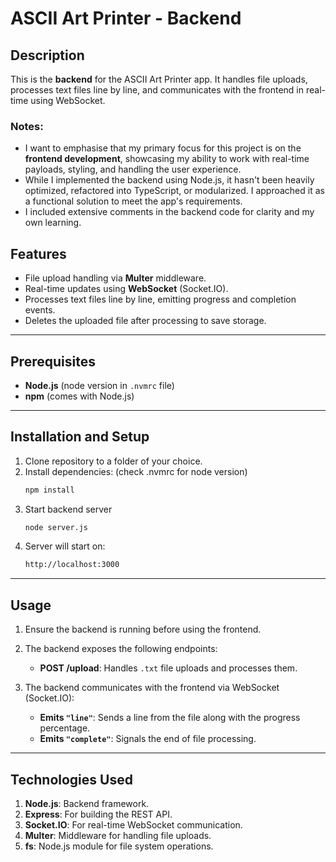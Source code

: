 # ASCII Art Printer - Backend

## Description

This is the **backend** for the ASCII Art Printer app. It handles file uploads, processes text files line by line, and communicates with the frontend in real-time using WebSocket.

### Notes:

- I want to emphasise that my primary focus for this project is on the **frontend development**, showcasing my ability to work with real-time payloads, styling, and handling the user experience.
- While I implemented the backend using Node.js, it hasn't been heavily optimized, refactored into TypeScript, or modularized. I approached it as a functional solution to meet the app's requirements.
- I included extensive comments in the backend code for clarity and my own learning.

## Features

- File upload handling via **Multer** middleware.
- Real-time updates using **WebSocket** (Socket.IO).
- Processes text files line by line, emitting progress and completion events.
- Deletes the uploaded file after processing to save storage.

---

## Prerequisites

- **Node.js** (node version in `.nvmrc` file)
- **npm** (comes with Node.js)

---

## Installation and Setup

1. Clone repository to a folder of your choice.
2. Install dependencies: (check .nvmrc for node version)
   ```bash
   npm install
   ```
3. Start backend server
   ```bash
   node server.js
   ```
4. Server will start on:
   ```bash
   http://localhost:3000
   ```

---

## Usage

1. Ensure the backend is running before using the frontend.
2. The backend exposes the following endpoints:

   - **POST /upload**: Handles `.txt` file uploads and processes them.

3. The backend communicates with the frontend via WebSocket (Socket.IO):
   - **Emits `"line"`**: Sends a line from the file along with the progress percentage.
   - **Emits `"complete"`**: Signals the end of file processing.

---

## Technologies Used

1. **Node.js**: Backend framework.
2. **Express**: For building the REST API.
3. **Socket.IO**: For real-time WebSocket communication.
4. **Multer**: Middleware for handling file uploads.
5. **fs**: Node.js module for file system operations.
